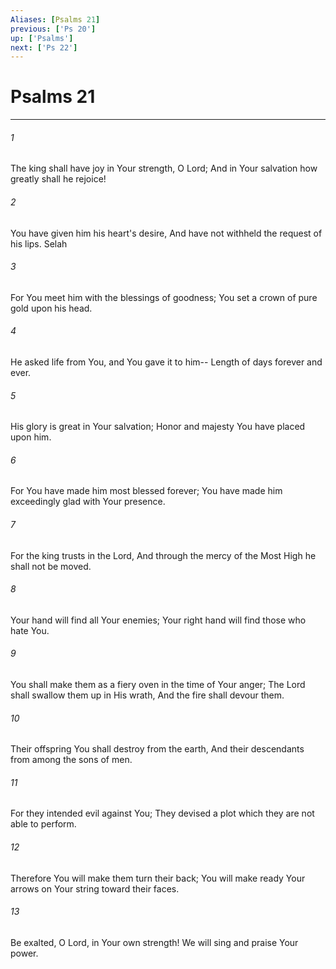 ```yaml
---
Aliases: [Psalms 21]
previous: ['Ps 20']
up: ['Psalms']
next: ['Ps 22']
---
```

# Psalms 21

***


###### 1 
The king shall have joy in Your strength, O Lord; And in Your salvation how greatly shall he rejoice! 

###### 2 
You have given him his heart's desire, And have not withheld the request of his lips. Selah 

###### 3 
For You meet him with the blessings of goodness; You set a crown of pure gold upon his head. 

###### 4 
He asked life from You, and You gave it to him-- Length of days forever and ever. 

###### 5 
His glory is great in Your salvation; Honor and majesty You have placed upon him. 

###### 6 
For You have made him most blessed forever; You have made him exceedingly glad with Your presence. 

###### 7 
For the king trusts in the Lord, And through the mercy of the Most High he shall not be moved. 

###### 8 
Your hand will find all Your enemies; Your right hand will find those who hate You. 

###### 9 
You shall make them as a fiery oven in the time of Your anger; The Lord shall swallow them up in His wrath, And the fire shall devour them. 

###### 10 
Their offspring You shall destroy from the earth, And their descendants from among the sons of men. 

###### 11 
For they intended evil against You; They devised a plot which they are not able to perform. 

###### 12 
Therefore You will make them turn their back; You will make ready Your arrows on Your string toward their faces. 

###### 13 
Be exalted, O Lord, in Your own strength! We will sing and praise Your power.
